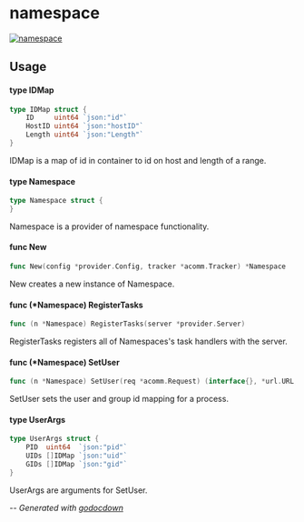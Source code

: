 # namespace

[![namespace](https://godoc.org/github.com/cerana/cerana/providers/namespace?status.svg)](https://godoc.org/github.com/cerana/cerana/providers/namespace)



## Usage

#### type IDMap

```go
type IDMap struct {
	ID     uint64 `json:"id"`
	HostID uint64 `json:"hostID"`
	Length uint64 `json:"Length"`
}
```

IDMap is a map of id in container to id on host and length of a range.

#### type Namespace

```go
type Namespace struct {
}
```

Namespace is a provider of namespace functionality.

#### func  New

```go
func New(config *provider.Config, tracker *acomm.Tracker) *Namespace
```
New creates a new instance of Namespace.

#### func (*Namespace) RegisterTasks

```go
func (n *Namespace) RegisterTasks(server *provider.Server)
```
RegisterTasks registers all of Namespaces's task handlers with the server.

#### func (*Namespace) SetUser

```go
func (n *Namespace) SetUser(req *acomm.Request) (interface{}, *url.URL, error)
```
SetUser sets the user and group id mapping for a process.

#### type UserArgs

```go
type UserArgs struct {
	PID  uint64  `json:"pid"`
	UIDs []IDMap `json:"uid"`
	GIDs []IDMap `json:"gid"`
}
```

UserArgs are arguments for SetUser.

--
*Generated with [godocdown](https://github.com/robertkrimen/godocdown)*
